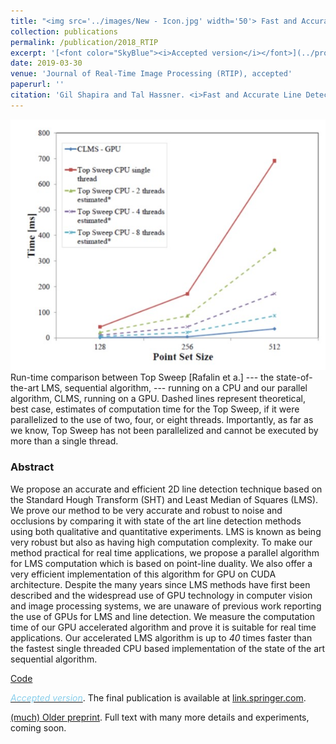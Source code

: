 ```yaml
---
title: "<img src='../images/New - Icon.jpg' width='50'> Fast and Accurate Line Detection with GPU-Based Least Median of Squares"
collection: publications
permalink: /publication/2018_RTIP
excerpt: '[<font color="SkyBlue"><i>Accepted version</i></font>](../projects/GPU_LMS/ShapiraHassner2018GPU_LMS.pdf)'
date: 2019-03-30
venue: 'Journal of Real-Time Image Processing (RTIP), accepted'
paperurl: ''
citation: 'Gil Shapira and Tal Hassner. <i>Fast and Accurate Line Detection with GPU-Based Least Median of Squares.</i> Journal of Real-Time Image Processing (RTIP), accepted.'
---
```



<!-- excerpt: '[<font color="SkyBlue"><i>(much) Older preprint (link to new version forthcoming)</i></font>](https://arxiv.org/pdf/1510.01041.pdf)' -->
<!-- excerpt: '[<font color="SkyBlue"><i>Download paper</i></font>](../projects/siftscales/HassneretalTPAMI16.pdf)'-->

<img src='../projects/GPU_LMS/teaser1.jpg'><br/>
Run-time comparison between Top Sweep [Rafalin et a.] --- the state-of-the-art LMS, sequential algorithm, --- running on a CPU and our parallel algorithm, CLMS, running on a GPU. Dashed lines represent theoretical, best case, estimates of computation time for the Top Sweep, if it were parallelized to the use of two, four, or eight threads. Importantly, as far as we know, Top Sweep has not been parallelized and cannot be executed by more than a single thread.



### Abstract
We propose an accurate and efficient 2D line detection technique based on the Standard Hough Transform (SHT) and Least Median of Squares (LMS). We prove our method to be very accurate and robust to noise and occlusions by comparing it with state of the art line detection methods using both qualitative and quantitative experiments.
LMS is known as being very robust but also as having high computation complexity. To make our method practical for real time applications, we propose a parallel algorithm for LMS computation which is based on point-line duality. We also offer a very efficient implementation of this algorithm for GPU on CUDA architecture. Despite the many years since LMS methods have first been described and the widespread use of GPU technology in computer vision and image processing systems, we are unaware of previous work reporting the use of GPUs for LMS and line detection. We measure the computation time of our GPU accelerated algorithm and prove it is suitable for real time applications. Our accelerated LMS algorithm is up to *40* times faster than the fastest single threaded CPU based implementation of the state of the art sequential algorithm.


[Code](https://github.com/ligaripash/CudaLMS2D)

[<font color="SkyBlue"><i>Accepted version</i></font>](../projects/GPU_LMS/ShapiraHassner2018GPU_LMS.pdf). The final publication is available at [link.springer.com](https://rdcu.be/8Eww).

[(much) Older preprint](https://arxiv.org/pdf/1510.01041.pdf). Full text with many more details and experiments, coming soon.
